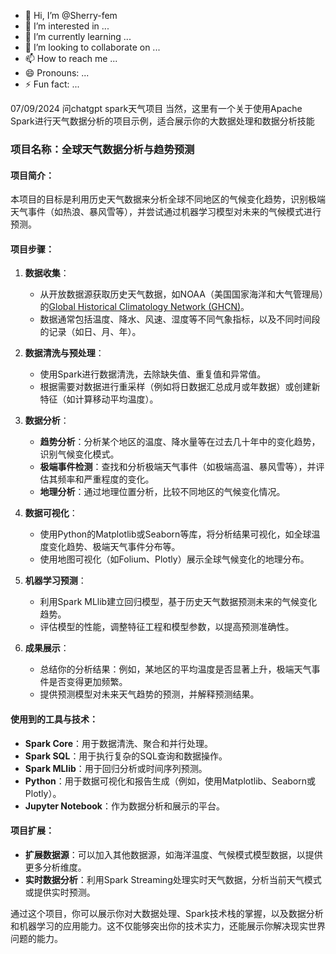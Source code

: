 - 👋 Hi, I’m @Sherry-fem
- 👀 I’m interested in ...
- 🌱 I’m currently learning ...
- 💞️ I’m looking to collaborate on ...
- 📫 How to reach me ...
- 😄 Pronouns: ...
- ⚡ Fun fact: ...

<!---
Sherry-fem/Sherry-fem is a ✨ special ✨ repository because its `README.md` (this file) appears on your GitHub profile.
You can click the Preview link to take a look at your changes.
--->


07/09/2024 问chatgpt spark天气项目
当然，这里有一个关于使用Apache Spark进行天气数据分析的项目示例，适合展示你的大数据处理和数据分析技能
### 项目名称：**全球天气数据分析与趋势预测**

#### 项目简介：
本项目的目标是利用历史天气数据来分析全球不同地区的气候变化趋势，识别极端天气事件（如热浪、暴风雪等），并尝试通过机器学习模型对未来的气候模式进行预测。

#### 项目步骤：

1. **数据收集**：
   - 从开放数据源获取历史天气数据，如NOAA（美国国家海洋和大气管理局）的[Global Historical Climatology Network (GHCN)](https://www.ncdc.noaa.gov/ghcn-daily-description)。
   - 数据通常包括温度、降水、风速、湿度等不同气象指标，以及不同时间段的记录（如日、月、年）。

2. **数据清洗与预处理**：
   - 使用Spark进行数据清洗，去除缺失值、重复值和异常值。
   - 根据需要对数据进行重采样（例如将日数据汇总成月或年数据）或创建新特征（如计算移动平均温度）。

3. **数据分析**：
   - **趋势分析**：分析某个地区的温度、降水量等在过去几十年中的变化趋势，识别气候变化模式。
   - **极端事件检测**：查找和分析极端天气事件（如极端高温、暴风雪等），并评估其频率和严重程度的变化。
   - **地理分析**：通过地理位置分析，比较不同地区的气候变化情况。

4. **数据可视化**：
   - 使用Python的Matplotlib或Seaborn等库，将分析结果可视化，如全球温度变化趋势、极端天气事件分布等。
   - 使用地图可视化（如Folium、Plotly）展示全球气候变化的地理分布。

5. **机器学习预测**：
   - 利用Spark MLlib建立回归模型，基于历史天气数据预测未来的气候变化趋势。
   - 评估模型的性能，调整特征工程和模型参数，以提高预测准确性。

6. **成果展示**：
   - 总结你的分析结果：例如，某地区的平均温度是否显著上升，极端天气事件是否变得更加频繁。
   - 提供预测模型对未来天气趋势的预测，并解释预测结果。

#### 使用到的工具与技术：
- **Spark Core**：用于数据清洗、聚合和并行处理。
- **Spark SQL**：用于执行复杂的SQL查询和数据操作。
- **Spark MLlib**：用于回归分析或时间序列预测。
- **Python**：用于数据可视化和报告生成（例如，使用Matplotlib、Seaborn或Plotly）。
- **Jupyter Notebook**：作为数据分析和展示的平台。

#### 项目扩展：
- **扩展数据源**：可以加入其他数据源，如海洋温度、气候模式模型数据，以提供更多分析维度。
- **实时数据分析**：利用Spark Streaming处理实时天气数据，分析当前天气模式或提供实时预测。

通过这个项目，你可以展示你对大数据处理、Spark技术栈的掌握，以及数据分析和机器学习的应用能力。这不仅能够突出你的技术实力，还能展示你解决现实世界问题的能力。
